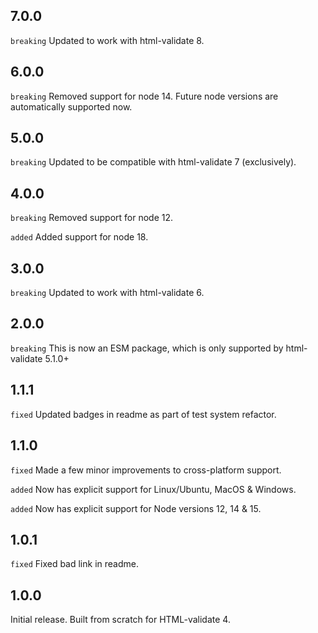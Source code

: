 ## 7.0.0
`breaking` Updated to work with html-validate 8.

## 6.0.0
`breaking` Removed support for node 14. Future node versions are automatically supported now.

## 5.0.0
`breaking` Updated to be compatible with html-validate 7 (exclusively).

## 4.0.0
`breaking` Removed support for node 12.

`added` Added support for node 18.

## 3.0.0
`breaking` Updated to work with html-validate 6.

## 2.0.0
`breaking` This is now an ESM package, which is only supported by html-validate 5.1.0+

## 1.1.1
`fixed` Updated badges in readme as part of test system refactor.

## 1.1.0
`fixed` Made a few minor improvements to cross-platform support.

`added` Now has explicit support for Linux/Ubuntu, MacOS & Windows.

`added` Now has explicit support for Node versions 12, 14 & 15.

## 1.0.1
`fixed` Fixed bad link in readme.

## 1.0.0
Initial release. Built from scratch for HTML-validate 4.
